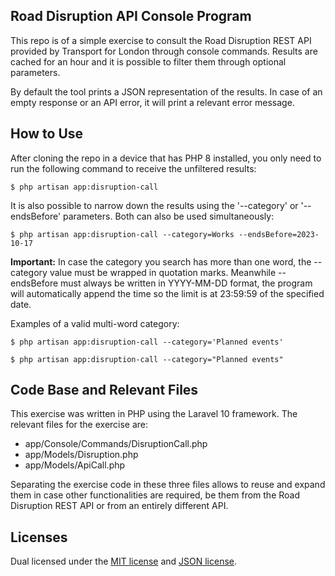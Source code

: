 ## Road Disruption API Console Program

This repo is of a simple exercise to consult the Road Disruption REST API provided by Transport for London through console commands. Results are cached for an hour and it is possible to filter them through optional parameters.

By default the tool prints a JSON representation of the results. In case of an empty response or an API error, it will print a relevant error message.

## How to Use

After cloning the repo in a device that has PHP 8 installed, you only need to run the following command to receive the unfiltered results:
````
$ php artisan app:disruption-call
````

It is also possible to narrow down the results using the '--category' or '--endsBefore' parameters. Both can also be used simultaneously:
````
$ php artisan app:disruption-call --category=Works --endsBefore=2023-10-17
````

**Important:** In case the category you search has more than one word, the --category value must be wrapped in quotation marks. Meanwhile --endsBefore must always be written in YYYY-MM-DD format, the program will automatically append the time so the limit is at 23:59:59 of the specified date.

Examples of a valid multi-word category:
````
$ php artisan app:disruption-call --category='Planned events'
````
````
$ php artisan app:disruption-call --category="Planned events"
````

## Code Base and Relevant Files

This exercise was written in PHP using the Laravel 10 framework. The relevant files for the exercise are:

- app/Console/Commands/DisruptionCall.php
- app/Models/Disruption.php
- app/Models/ApiCall.php

Separating the exercise code in these three files allows to reuse and expand them in case other functionalities are required, be them from the Road Disruption REST API or from an entirely different API.

## Licenses

Dual licensed under the [MIT license](https://opensource.org/licenses/MIT) and [JSON license](https://www.json.org/license.html).
